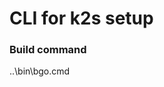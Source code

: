 <!--
SPDX-FileCopyrightText: © 2023 Siemens Healthcare GmbH

SPDX-License-Identifier: MIT
-->

# CLI for k2s setup

### Build command
..\bin\bgo.cmd